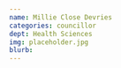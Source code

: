 ```yaml
---
name: Millie Close Devries
categories: councillor
dept: Health Sciences
img: placeholder.jpg
blurb: 
---
```

